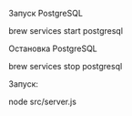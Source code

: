 Запуск PostgreSQL

brew services start postgresql

Остановка PostgreSQL

brew services stop postgresql

Запуск:

node src/server.js